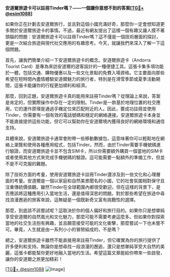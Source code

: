 **安道爾旅遊卡可以註冊Tinder嗎？——一個讓你意想不到的答案[[TG💪+ @esim1088](https://t.me/s/esim1088)]**

如果你正在計劃去安道爾旅行，並且對這個小國充滿好奇，那麼你一定會想知道更多關於安道爾旅遊卡的事情。不過，最近有網友提出了這樣一個有趣又讓人摸不著頭腦的問題：安道爾旅遊卡可以註冊Tinder嗎？這不僅是一個技術層面的探討，更是一次結合旅遊與現代社交應用的有趣思考。今天，就讓我們來深入了解一下這個問題。

首先，讓我們簡單介紹一下安道爾旅遊卡的概念。安道爾旅遊卡（Andorra Tourist Card）是專為來訪安道爾的遊客設計的一種便捷工具。這張卡集多項功能於一體，包括交通、購物優惠以及一些文化景點的免費入場資格。它主要面向那些希望在短時間內盡情體驗安道爾魅力的旅行者，特別是在滑雪季節或夏季活動期間，這張卡能讓你的行程更加順利和經濟。

那麼，回到正題，安道爾旅遊卡真的能用來註冊Tinder嗎？從理論上來說，答案是肯定的，但實際操作中存在一定的限制。Tinder是一款基於地理位置的社交應用，它的運作原理是通過手機定位來匹配附近的人。因此，要成功註冊並使用Tinder，你需要有一個有效的電話號碼和穩定的網絡連接。安道爾旅遊卡本身並不能直接提供這些功能，但它可以幫助你在安道爾境內獲得良好的網絡環境和通信支持。

具體來說，安道爾旅遊卡通常會附帶一些移動數據包，這意味著你可以輕鬆地在網絡上瀏覽和使用各種應用程式，包括Tinder。然而，由於Tinder需要手機號碼進行驗證，而安道爾旅遊卡並不包含SIM卡，所以你需要額外購買一個當地的SIM卡或者使用其他方式來完成手機號碼的驗證。這可能需要一點額外的準備工作，但並不是不可克服的難題。

除了技術方面的考量，使用安道爾旅遊卡註冊Tinder還涉及到一些文化和心理層面的考量。安道爾是一個以家庭和自然美景聞名的小國，它的社會氛圍相對保守且注重傳統價值觀。雖然Tinder在全球範圍內都很受歡迎，但在這樣的背景下，是否應該將這種應用引入當地生活，還是值得深思的問題。對於那些希望在旅途中尋找浪漫邂逅的旅客來說，這無疑是一個既新奇又富有挑戰性的選擇。

那麼，到底該不該嘗試呢？這取決於你的個人偏好和旅行目的。如果你只是想單純享受安道爾的自然風光和文化魅力，那麼可能不需要考慮這麼多。但如果你對探索當地的社交生活抱有興趣，並且願意接受可能的文化衝擊，那麼嘗試一下也未嘗不可。畢竟，人生就是由一系列小小的冒險組成的，不是嗎？

總之，安道爾旅遊卡雖然不能直接用來註冊Tinder，但它確實為你的旅行提供了許多便利和支持。無論你是想尋找一段浪漫的邂逅，還只是想單純享受大自然的美麗，這張卡都能幫你更好地融入當地的生活。希望這篇文章能給你帶來一些啟發，讓你的安道爾之旅更加精彩！

[[TG💪+ @esim1088](https://t.me/s/esim1088) ![Image](https://i.postimg.cc/4NQfJmqS/Snipaste-2025-05-13-00-14-12.png)]